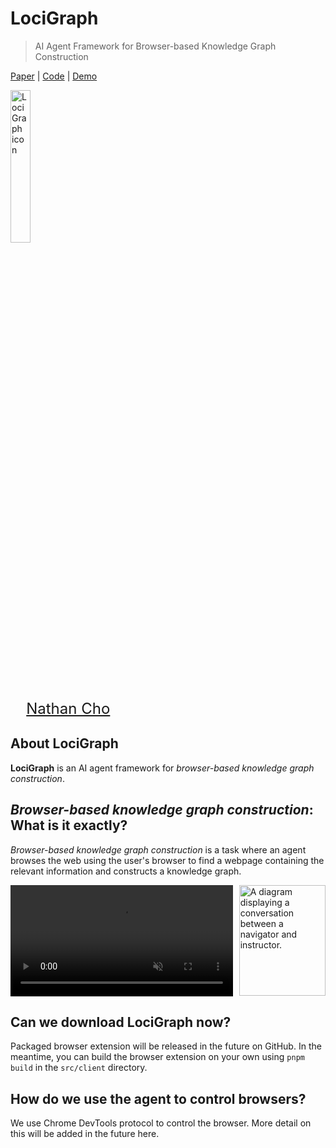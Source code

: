 # LociGraph

> AI Agent Framework for Browser-based Knowledge Graph Construction

[Paper](https://dub.sh/locigraph-paper) | [Code](https://dub.sh/locigraph) | [Demo](https://dub.sh/locigraph-demo)

<img loading="lazy" alt="LociGraph icon" src="{{ '/assets/icon.png' | relative_url }}" width="25%" height="auto">

<div style="width: 90%; max-width: 900px; margin: auto; text-align: center; font-size: 18pt">
  <div style="display: flex; justify-content: space-between;">
    <a href="https://ntcho.me">Nathan Cho</a>
  </div>
</div>


<!-- Authors can be improved with pictures similar to /people -->

<!-- <img src="{{ '/assets/images/webnav.demo.svg' | relative_url }}" style="width: 90%; max-width: 900px; align-content: center; margin: auto; display: flex" alt="A diagram displaying a conversation between a navigator and instructor."> -->


## About LociGraph

**LociGraph** is an AI agent framework for *browser-based knowledge graph construction*.

<!-- <img loading="lazy" alt="Example of ai tasks" src="{{ '/assets/images/examples/ai.1.oyuiubm.webp' | relative_url }}" width="24%" height="auto">
<img loading="lazy" alt="Example of booking tasks" src="{{ '/assets/images/examples/booking.1.pxtuocd.webp' | relative_url }}" width="24%" height="auto">
<img loading="lazy" alt="Example of composing tasks" src="{{ '/assets/images/examples/composing.1.tbtnzql.webp' | relative_url }}" width="24%" height="auto">
<img loading="lazy" alt="Example of lookup tasks" src="{{ '/assets/images/examples/lookup.1.zbrxcee.webp' | relative_url }}" width="24%" height="auto">
<img loading="lazy" alt="Example of productivity tasks" src="{{ '/assets/images/examples/productivity.1.ytcgitj.webp' | relative_url }}" width="24%" height="auto">
<img loading="lazy" alt="Example of shopping tasks" src="{{ '/assets/images/examples/shopping.1.wbamufj.webp' | relative_url }}" width="24%" height="auto">
<img loading="lazy" alt="Example of social tasks" src="{{ '/assets/images/examples/social.1.xmrqcyz.webp' | relative_url }}" width="24%" height="auto">
<img loading="lazy" alt="Example of summarizing tasks" src="{{ '/assets/images/examples/summarizing.1.bctdmtt.webp' | relative_url }}" width="24%" height="auto"> -->

## *Browser-based knowledge graph construction*: What is it exactly?

*Browser-based knowledge graph construction* is a task where an agent browses the web using the user's browser to find a webpage containing the relevant information and constructs a knowledge graph.

<div style="display: flex; justify-content: space-between; margin-bottom: 1em;">
  <video loop autoplay muted controls style="width: 72%; height: auto; margin-right: 2%;">
    <source src="{{ '/assets/videos/booking.1.vcglzhn.mp4' | relative_url }}" type="video/mp4">
    Your browser does not support the video tag.
  </video>

  <div style="width: 28%;">
    <img src="{{'/assets/images/booking.1.vcglzhn.messages.webp' | relative_url}}" style="width: 100%; height: auto;" alt="A diagram displaying a conversation between a navigator and instructor.">
  </div>
</div>

## Can we download LociGraph now?

Packaged browser extension will be released in the future on GitHub. In the meantime, you can build the browser extension on your own using `pnpm build` in the `src/client` directory.


## How do we use the agent to control browsers?

We use Chrome DevTools protocol to control the browser. More detail on this will be added in the future here.

<!-- ## How do we cite WebLINX?

If you use our dataset, code, or models, please use the following `bibtex` citation entry:

```bibtex
@misc{lù2024weblinx,
      title={WebLINX: Real-World Website Navigation with Multi-Turn Dialogue}, 
      author={Xing Han Lù and Zdeněk Kasner and Siva Reddy},
      year={2024},
      eprint={2402.05930},
      archivePrefix={arXiv},
      primaryClass={cs.CL}
}
``` -->
